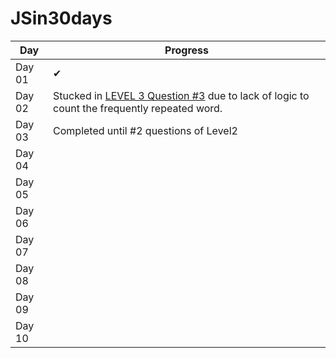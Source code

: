# JSin30days

Day|Progress
--|--
Day 01 | ✔
Day 02 |Stucked in [LEVEL 3 Question #3](https://github.com/Asabeneh/30-Days-Of-JavaScript/blob/master/02_Day_Data_types/02_day_data_types.md#exercises-level-3) due to lack of logic to count the frequently repeated word.
Day 03 |Completed until #2 questions of Level2 
Day 04 |
Day 05 |
Day 06 |
Day 07 |
Day 08 |
Day 09 |
Day 10 |
